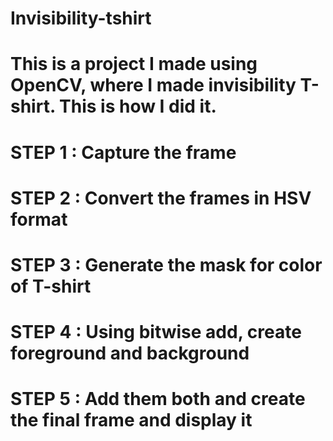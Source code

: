 # Invisibility-tshirt

# This is a project I made using OpenCV, where I made invisibility T-shirt. This is how I did it.
# STEP 1 : Capture the frame
# STEP 2 : Convert the frames in HSV format
# STEP 3 : Generate the mask for color of T-shirt
# STEP 4 : Using bitwise add, create foreground and background
# STEP 5 : Add them both and create the final frame and display it
